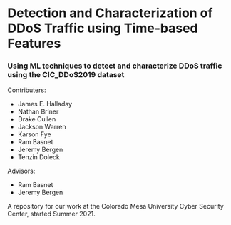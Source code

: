 # Detection and Characterization of DDoS Traffic using Time-based Features

### Using ML techniques to detect and characterize DDoS traffic using the CIC_DDoS2019 dataset
 
Contributers: 
  * James E. Halladay
  * Nathan Briner
  * Drake Cullen
  * Jackson Warren
  * Karson Fye
  * Ram Basnet
  * Jeremy Bergen
  * Tenzin Doleck
    
  
Advisors: 
  * Ram Basnet
  * Jeremy Bergen

A repository for our work at the Colorado Mesa University Cyber Security Center, started Summer 2021.

